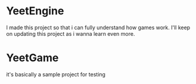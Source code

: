 # YeetEngine
I made this project so that i can fully understand how games work. I'll keep on updating this project as i wanna learn even more.


# YeetGame
it's basically a sample project for testing
